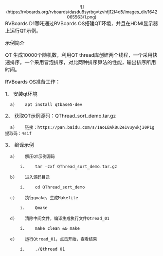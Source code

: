 <div style="width:100%;text-align:center;">
![](https://rvboards.org/rvboards/dasdu8syrbgvtzvhfj12f4d5/images_dir/1642065563/1.png)
</div>

<span style="font-size:16px;">
RVBoards D1哪吒通过RVBoards OS搭建QT环境，并且在HDMI显示器上运行QT示例。

示例简介

QT 生成10000个随机数，利用QT thread库创建两个线程，一个采用快速排序，一个采用冒泡排序，对比两种排序算法的性能，输出排序所用时间。

RVBoards OS准备工作：

  1、	安装qt环境

      a)	apt install qtbase5-dev

  2、	获取QT示例源码：QThread_sort_demo.tar.gz

      a)	链接：https://pan.baidu.com/s/1aoLBAk8u2e1vuywkj30P1g 提取码：4sif

  3、	编译示例

      a)	解压QT示例源码

          i.	tar –zxf QThread_sort_demo.tar.gz

      b)	进入源码目录

          i.	cd QThread_sort_demo

      c)	执行qmake，生成Makefile

          i.	Qmake

      d)	清除中间文件，编译生成执行文件Qtread_01

          i.	make clean && make

      e)	运行Qtread_01，点击开始，查看结果

          i.	./Qthread_01

</span>
